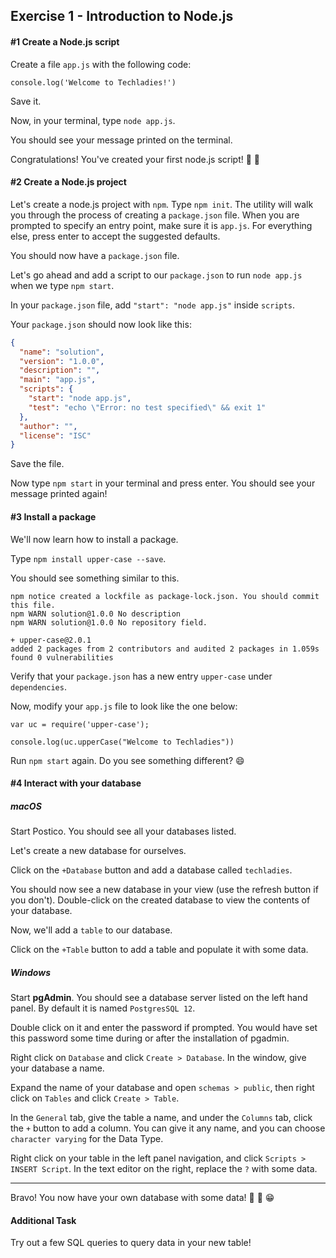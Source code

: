 ## Exercise 1 - Introduction to Node.js

#### #1 Create a Node.js script

Create a file `app.js` with the following code:

```node
console.log('Welcome to Techladies!')
```

Save it.

Now, in your terminal, type `node app.js`.

You should see your message printed on the terminal.

Congratulations! You've created your first node.js script! :tada: :tada:

#### #2 Create a Node.js project

Let's create a node.js project with `npm`. Type `npm init`. The utility will walk you through the process of creating a `package.json` file. When you are prompted to specify an entry point, make sure it is `app.js`. For everything else, press enter to accept the suggested defaults.

You should now have a `package.json` file.

Let's go ahead and add a script to our `package.json` to run `node app.js` when we type `npm start`.

In your `package.json` file, add `"start": "node app.js"` inside `scripts`.

Your `package.json` should now look like this:

```json
{
  "name": "solution",
  "version": "1.0.0",
  "description": "",
  "main": "app.js",
  "scripts": {
    "start": "node app.js",
    "test": "echo \"Error: no test specified\" && exit 1"
  },
  "author": "",
  "license": "ISC"
}
```

Save the file.

Now type `npm start` in your terminal and press enter. You should see your message printed again!

#### #3 Install a package

We'll now learn how to install a package.

Type `npm install upper-case --save`.

You should see something similar to this.
```
npm notice created a lockfile as package-lock.json. You should commit this file.
npm WARN solution@1.0.0 No description
npm WARN solution@1.0.0 No repository field.

+ upper-case@2.0.1
added 2 packages from 2 contributors and audited 2 packages in 1.059s
found 0 vulnerabilities
```

Verify that your `package.json` has a new entry `upper-case` under `dependencies`.

Now, modify your `app.js` file to look like the one below:

```node
var uc = require('upper-case');

console.log(uc.upperCase("Welcome to Techladies"))
```

Run `npm start` again. Do you see something different? :smile:

#### #4 Interact with your database

##### macOS

Start Postico. You should see all your databases listed.

Let's create a new database for ourselves.

Click on the `+Database` button and add a database called `techladies`.

You should now see a new database in your view (use the refresh button if you don't). Double-click on the created database to view the contents of your database.

Now, we'll add a `table` to our database.

Click on the `+Table` button to add a table and populate it with some data.

##### Windows

Start **pgAdmin**. You should see a database server listed on the left hand panel. By default it is named `PostgresSQL 12`.

Double click on it and enter the password if prompted. You would have set this password some time during or after the installation of pgadmin.

Right click on `Database` and click `Create > Database`. In the window, give your database a name.

Expand the name of your database and open `schemas > public`, then right click on `Tables` and click `Create > Table`.

In the `General` tab, give the table a name, and under the `Columns` tab, click the `+` button to add a column. You can give it any name, and you can choose `character varying` for the Data Type.

Right click on your table in the left panel navigation, and click `Scripts > INSERT Script`. In the text editor on the right, replace the `?` with some data.

---

Bravo! You now have your own database with some data! :tada: :tada: :grin:

#### Additional Task

Try out a few SQL queries to query data in your new table!